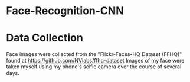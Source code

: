 # Face-Recognition-CNN


# Data Collection
Face images were collected from the "Flickr-Faces-HQ Dataset (FFHQ)" found at https://github.com/NVlabs/ffhq-dataset
Images of my face were taken myself using my phone's selfie camera over the course of several days.